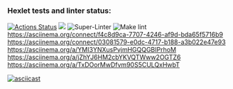 ### Hexlet tests and linter status:

[![Actions Status](https://github.com/OlgaKruzh/frontend-project-lvl1/workflows/hexlet-check/badge.svg)](https://github.com/OlgaKruzh/frontend-project-lvl1/actions)
<a href="https://codeclimate.com/github/OlgaKruzh/frontend-project-lvl1/maintainability"><img src="https://api.codeclimate.com/v1/badges/37c679a94336d27c0ad8/maintainability" /></a>
![Super-Linter](https://github.com/OlgaKruzh/frontend-project-lvl1/workflows/Super-Linter/badge.svg)
![Make lint](https://github.com/OlgaKruzh/frontend-project-lvl1/workflows/Make%20lint/badge.svg)
https://asciinema.org/connect/f4c8d9ca-7707-4246-af9d-bda65f5716b9
https://asciinema.org/connect/03081579-e0dc-4717-b188-a3b022e47e93
https://asciinema.org/a/YMI3YNXusPvjmHGQQGBIPrhoM
https://asciinema.org/a/jZhYJ6HM2cbYKVQTWww2OGTZ6
https://asciinema.org/a/TxDOorMwDfvm90S5CULQxHwbT

<script id="asciicast-X9PXWpMWTa6AAzN7FcCOx2thk" src="https://asciinema.org/a/X9PXWpMWTa6AAzN7FcCOx2thk.js" async></script>

[![asciicast](https://asciinema.org/a/X9PXWpMWTa6AAzN7FcCOx2thk.svg)](https://asciinema.org/a/X9PXWpMWTa6AAzN7FcCOx2thk)